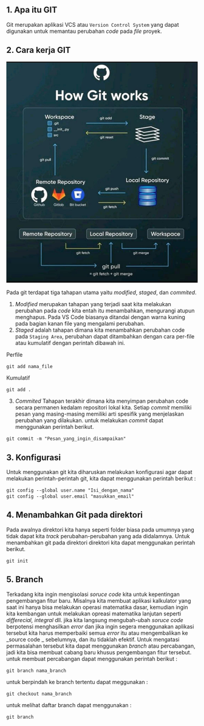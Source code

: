 ## 1. Apa itu GIT

Git merupakan aplikasi VCS atau `Version Control System` yang dapat digunakan untuk memantau perubahan _code_ pada _file_ proyek.

## 2. Cara kerja GIT
![Github](/Image/Github.jpeg)

Pada git terdapat tiga tahapan utama yaitu _modified_, _staged_, dan _commited_. 
1. _Modified_ merupakan tahapan yang terjadi saat kita melakukan perubahan pada _code_ kita entah itu menambahkan, mengurangi atupun menghapus. Pada VS Code biasanya ditandai dengan warna kuning pada bagian kanan file yang mengalami perubahan.
2. _Staged_ adalah tahapan dimana kita menambahkan perubahan code pada `Staging Area`, perubahan dapat ditambahkan dengan cara per-file atau kumulatif dengan perintah dibawah ini.  

Perfile
``` 
git add nama_file 
```
Kumulatif
```
git add .
```
3. _Commited_ Tahapan terakhir dimana kita menyimpan perubahan code secara permanen kedalam repositori lokal kita. Setiap _commit_ memiliki pesan yang masing-masing memiliki arti spesifik yang menjelaskan perubahan yang dilakukan. untuk melakukan _commit_ dapat menggunakan perintah berikut.  
```
git commit -m "Pesan_yang_ingin_disampaikan"
```

## 3. Konfigurasi

Untuk menggunakan git kita diharuskan melakukan konfigurasi agar dapat melakukan perintah-perintah git, kita dapat menggunakan perintah berikut :  
```
git config --global user.name "Isi_dengan_nama"
git config --global user.email "masukkan_email"
```

## 4. Menambahkan Git pada direktori

Pada awalnya direktori kita hanya seperti folder biasa pada umumnya yang tidak dapat kita _track_ perubahan-perubahan yang ada didalamnya. Untuk menambahkan git pada direktori direktori kita dapat menggunakan perintah berikut.  
```
git init
```

## 5. Branch
Terkadang kita ingin mengisolasi _soruce code_ kita untuk kepentingan pengembangan fitur baru. Misalnya kita membuat aplikasi kalkulator yang saat ini hanya bisa melakukan operasi matematika dasar, kemudian ingin kita kembangan untuk melakukan opreasi matematika lanjutan seperti _differecial, integral_ dll. jika kita langsung mengubah-ubah _soruce code_ berpotensi menghasilkan _error_ dan jika ingin segera menggunakan aplikasi tersebut kita harus memperbaiki semua _error_ itu atau mengembalikan ke _source code _ sebelumnya, dan itu tidaklah efektif. Untuk mengatasi permasalahan tersebut kita dapat menggunakan _branch_ atau percabangan, jadi kita bisa membuat cabang baru khusus pengembangan fitur tersebut. untuk membuat percabangan dapat menggunakan perintah berikut :
```
git branch nama_branch
```
untuk berpindah ke branch tertentu dapat meggunakan :
```
git checkout nama_branch
```
untuk melihat daftar branch dapat menggunakan :
```
git branch
```
